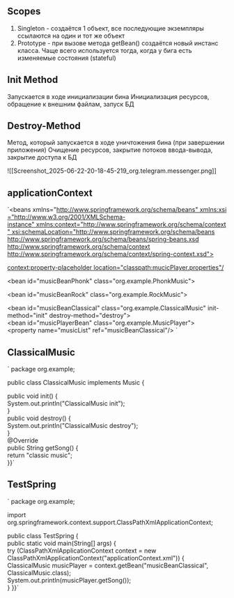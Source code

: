 ## Scopes

1. Singleton - создаётся 1 объект, все последующие экземпляры ссылаются на один и тот же объект
2. Prototype - при вызове метода getBean() создаётся новый инстанс класса. Чаще всего используется тогда, когда у бига есть изменяемые состояния (stateful)
## Init Method

Запускается в ходе инициализации бина 
Инициализация ресурсов, обращение к внешним файлам, запуск БД

## Destroy-Method

Метод, который запускается в ходе уничтожения бина (при завершении приложения)
Очищение ресурсов, закрытие потоков ввода-вывода, закрытие доступа к БД

![[Screenshot_2025-06-22-20-18-45-219_org.telegram.messenger.png]]

## applicationContext
`<beans xmlns="http://www.springframework.org/schema/beans" xmlns:xsi="http://www.w3.org/2001/XMLSchema-instance" xmlns:context="http://www.springframework.org/schema/context" xsi:schemaLocation="http://www.springframework.org/schema/beans http://www.springframework.org/schema/beans/spring-beans.xsd http://www.springframework.org/schema/context http://www.springframework.org/schema/context/spring-context.xsd">

<context:property-placeholder location="classpath:mucicPlayer.properties"/>



<bean id="musicBeanPhonk" class="org.example.PhonkMusic"> </bean>

<bean id="musicBeanRock" class="org.example.RockMusic"> </bean>

<bean id="musicBeanClassical" class="org.example.ClassicalMusic" init-method="init" destroy-method="destroy"> </bean>
<bean id="musicPlayerBean" class="org.example.MusicPlayer">
<property name="musicList" ref="musicBeanClassical"/>
</bean>
</beans>`

## ClassicalMusic
`
package org.example;  
  
public class ClassicalMusic implements Music {  
  
  public void init() {  
    System.out.println("ClassicalMusic init");  
  }  
  public void destroy() {  
    System.out.println("ClassicalMusic destroy");  
  }  
  @Override  
  public String getSong() {  
    return "classic music";  
  }}`


## TestSpring

`
package org.example;  
  
import org.springframework.context.support.ClassPathXmlApplicationContext;  
  
public class TestSpring {  
    public static void main(String[] args) {  
        try (ClassPathXmlApplicationContext context = new ClassPathXmlApplicationContext("applicationContext.xml")) {  
            ClassicalMusic musicPlayer = context.getBean("musicBeanClassical",  ClassicalMusic.class);  
            System.out.println(musicPlayer.getSong());  
        }    }}`

